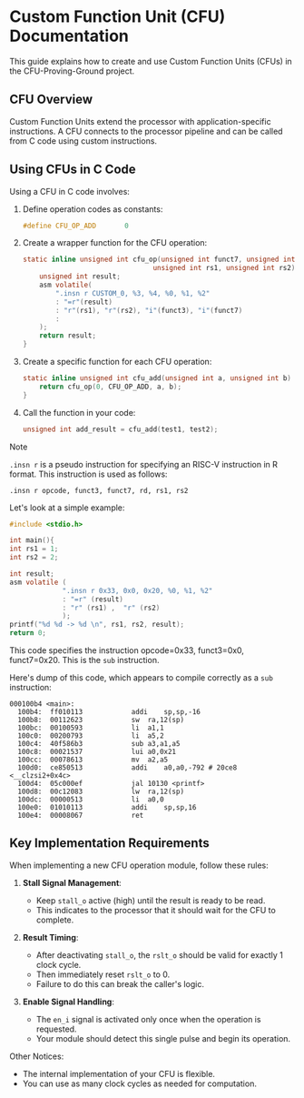 # Custom Function Unit (CFU) Documentation

This guide explains how to create and use Custom Function Units (CFUs) in the CFU-Proving-Ground project.

## CFU Overview

Custom Function Units extend the processor with application-specific instructions. A CFU connects to the processor pipeline and can be called from C code using custom instructions.

## Using CFUs in C Code

Using a CFU in C code involves:

1. Define operation codes as constants:
    ```c
    #define CFU_OP_ADD       0
    ```

1. Create a wrapper function for the CFU operation:
    ```c
    static inline unsigned int cfu_op(unsigned int funct7, unsigned int funct3, 
                                    unsigned int rs1, unsigned int rs2) {
        unsigned int result;
        asm volatile(
            ".insn r CUSTOM_0, %3, %4, %0, %1, %2"
            : "=r"(result)
            : "r"(rs1), "r"(rs2), "i"(funct3), "i"(funct7)
            :
        );
        return result;
    }
    ```

1. Create a specific function for each CFU operation:
    ```c
    static inline unsigned int cfu_add(unsigned int a, unsigned int b) {
        return cfu_op(0, CFU_OP_ADD, a, b);
    }
    ```

1. Call the function in your code:
    ```c
    unsigned int add_result = cfu_add(test1, test2);
    ```
> [!NOTE]
> `.insn r` is a pseudo instruction for specifying an RISC-V instruction in R format.
> This instruction is used as follows:
> ```
> .insn r opcode, funct3, funct7, rd, rs1, rs2
> ```
>
> Let's look at a simple example:
> ```c
> #include <stdio.h>
> 
> int main(){
> int rs1 = 1;
> int rs2 = 2;
> 
> int result;
> asm volatile (
>              ".insn r 0x33, 0x0, 0x20, %0, %1, %2"
>              : "=r" (result)
>              : "r" (rs1) ,  "r" (rs2)
>              );
> printf("%d %d -> %d \n", rs1, rs2, result);
> return 0;
> ```
> This code specifies the instruction opcode=0x33, funct3=0x0, funct7=0x20.
> This is the `sub` instruction.
>
> Here's dump of this code, which appears to compile correctly as a `sub` instruction:
> ```
> 000100b4 <main>:
>   100b4:	ff010113          	addi	sp,sp,-16
>   100b8:	00112623          	sw	ra,12(sp)
>   100bc:	00100593          	li	a1,1
>   100c0:	00200793          	li	a5,2
>   100c4:	40f586b3          	sub	a3,a1,a5
>   100c8:	00021537          	lui	a0,0x21
>   100cc:	00078613          	mv	a2,a5
>   100d0:	ce850513          	addi	a0,a0,-792 # 20ce8 <__clzsi2+0x4c>
>   100d4:	05c000ef          	jal	10130 <printf>
>   100d8:	00c12083          	lw	ra,12(sp)
>   100dc:	00000513          	li	a0,0
>   100e0:	01010113          	addi	sp,sp,16
>   100e4:	00008067          	ret
> ```

## Key Implementation Requirements

When implementing a new CFU operation module, follow these rules:

1. **Stall Signal Management**:
   - Keep `stall_o` active (high) until the result is ready to be read.
   - This indicates to the processor that it should wait for the CFU to complete.

1. **Result Timing**:
   - After deactivating `stall_o`, the `rslt_o` should be valid for exactly 1 clock cycle.
   - Then immediately reset `rslt_o` to 0.
   - Failure to do this can break the caller's logic.

1. **Enable Signal Handling**:
   - The `en_i` signal is activated only once when the operation is requested.
   - Your module should detect this single pulse and begin its operation.

Other Notices:

- The internal implementation of your CFU is flexible.
- You can use as many clock cycles as needed for computation.
